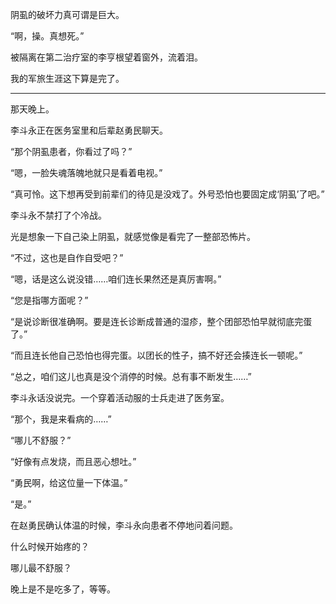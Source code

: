 阴虱的破坏力真可谓是巨大。

“啊，操。真想死。”

被隔离在第二治疗室的李亨根望着窗外，流着泪。

我的军旅生涯这下算是完了。

* * *

那天晚上。

李斗永正在医务室里和后辈赵勇民聊天。

“那个阴虱患者，你看过了吗？”

“嗯，一脸失魂落魄地就只是看着电视。”

“真可怜。这下想再受到前辈们的待见是没戏了。外号恐怕也要固定成‘阴虱’了吧。”

李斗永不禁打了个冷战。

光是想象一下自己染上阴虱，就感觉像是看完了一整部恐怖片。

“不过，这也是自作自受吧？”

“嗯，话是这么说没错……咱们连长果然还是真厉害啊。”

“您是指哪方面呢？”

“是说诊断很准确啊。要是连长诊断成普通的湿疹，整个团部恐怕早就彻底完蛋了。”

“而且连长他自己恐怕也得完蛋。以团长的性子，搞不好还会揍连长一顿呢。”

“总之，咱们这儿也真是没个消停的时候。总有事不断发生……”

李斗永话没说完。一个穿着活动服的士兵走进了医务室。

“那个，我是来看病的……”

“哪儿不舒服？”

“好像有点发烧，而且恶心想吐。”

“勇民啊，给这位量一下体温。”

“是。”

在赵勇民确认体温的时候，李斗永向患者不停地问着问题。

什么时候开始疼的？

哪儿最不舒服？

晚上是不是吃多了，等等。